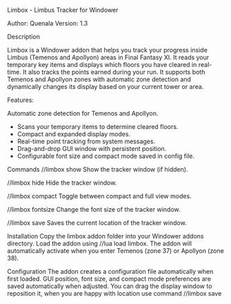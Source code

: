 Limbox - Limbus Tracker for Windower

Author: Quenala Version: 1.3

Description

Limbox is a Windower addon that helps you track your progress inside Limbus (Temenos and Apollyon) areas in Final Fantasy XI. It reads your temporary key items and displays which floors you have cleared in real-time. It also tracks the points earned during your run. It supports both Temenos and Apollyon zones with automatic zone detection and dynamically changes its display based on your current tower or area.

Features:

Automatic zone detection for Temenos and Apollyon.
- Scans your temporary items to determine cleared floors.
- Compact and expanded display modes.
- Real-time point tracking from system messages.
- Drag-and-drop GUI window with persistent position.
- Configurable font size and compact mode saved in config file.

Commands
//limbox show
Show the tracker window (if hidden).

//limbox hide
Hide the tracker window.

//limbox compact
Toggle between compact and full view modes.

//limbox fontsize <size>
Change the font size of the tracker window.

//limbox save
Saves the current location of the tracker window.

Installation
Copy the limbox addon folder into your Windower addons directory.
Load the addon using //lua load limbox.
The addon will automatically activate when you enter Temenos (zone 37) or Apollyon (zone 38).

Configuration
The addon creates a configuration file automatically when first loaded.
GUI position, font size, and compact mode preferences are saved automatically when adjusted.
You can drag the display window to reposition it, when you are happy with location use command //limbox save
